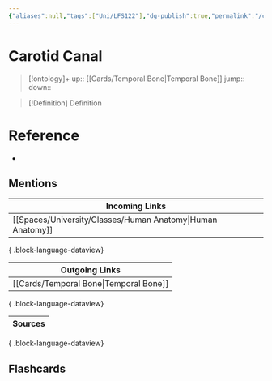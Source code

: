 ```yaml
---
{"aliases":null,"tags":["Uni/LFS122"],"dg-publish":true,"permalink":"/cards/carotid-canal/","dgPassFrontmatter":true}
---
```


# Carotid Canal

> [!ontology]+
> up:: [[Cards/Temporal Bone\|Temporal Bone]]
> jump:: 
> down:: 

> [!Definition] Definition

# Reference

- 

## Mentions

| Incoming Links                                                |
| ------------------------------------------------------------- |
| [[Spaces/University/Classes/Human Anatomy\|Human Anatomy]] |

{ .block-language-dataview}

| Outgoing Links                            |
| ----------------------------------------- |
| [[Cards/Temporal Bone\|Temporal Bone]] |

{ .block-language-dataview}

| Sources |
| ------- |

{ .block-language-dataview}

## Flashcards